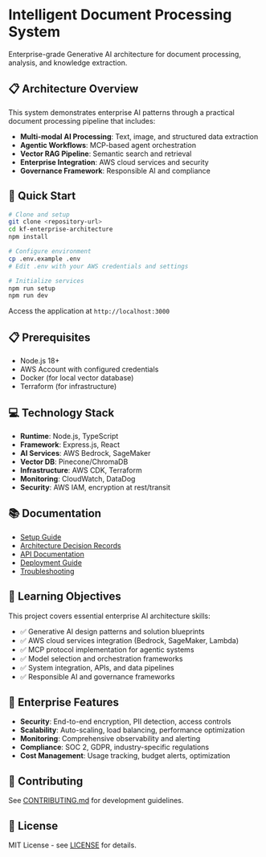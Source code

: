 # Intelligent Document Processing System

Enterprise-grade Generative AI architecture for document processing, analysis, and knowledge extraction.

## 📋 Architecture Overview

This system demonstrates enterprise AI patterns through a practical document processing pipeline that includes:

- **Multi-modal AI Processing**: Text, image, and structured data extraction
- **Agentic Workflows**: MCP-based agent orchestration
- **Vector RAG Pipeline**: Semantic search and retrieval
- **Enterprise Integration**: AWS cloud services and security
- **Governance Framework**: Responsible AI and compliance

## 🚀 Quick Start

```bash
# Clone and setup
git clone <repository-url>
cd kf-enterprise-architecture
npm install

# Configure environment
cp .env.example .env
# Edit .env with your AWS credentials and settings

# Initialize services
npm run setup
npm run dev
```

Access the application at `http://localhost:3000`

## 📋 Prerequisites

- Node.js 18+
- AWS Account with configured credentials
- Docker (for local vector database)
- Terraform (for infrastructure)

## 💻 Technology Stack

- **Runtime**: Node.js, TypeScript
- **Framework**: Express.js, React
- **AI Services**: AWS Bedrock, SageMaker
- **Vector DB**: Pinecone/ChromaDB
- **Infrastructure**: AWS CDK, Terraform
- **Monitoring**: CloudWatch, DataDog
- **Security**: AWS IAM, encryption at rest/transit

## 📚 Documentation

- [Setup Guide](docs/setup.md)
- [Architecture Decision Records](docs/adr/)
- [API Documentation](docs/api.md)
- [Deployment Guide](docs/deployment.md)
- [Troubleshooting](docs/troubleshooting.md)

## 🎯 Learning Objectives

This project covers essential enterprise AI architecture skills:

- ✅ Generative AI design patterns and solution blueprints
- ✅ AWS cloud services integration (Bedrock, SageMaker, Lambda)
- ✅ MCP protocol implementation for agentic systems
- ✅ Model selection and orchestration frameworks
- ✅ System integration, APIs, and data pipelines
- ✅ Responsible AI and governance frameworks

## 🏢 Enterprise Features

- **Security**: End-to-end encryption, PII detection, access controls
- **Scalability**: Auto-scaling, load balancing, performance optimization
- **Monitoring**: Comprehensive observability and alerting
- **Compliance**: SOC 2, GDPR, industry-specific regulations
- **Cost Management**: Usage tracking, budget alerts, optimization

## 🤝 Contributing

See [CONTRIBUTING.md](CONTRIBUTING.md) for development guidelines.

## 📄 License

MIT License - see [LICENSE](LICENSE) for details.